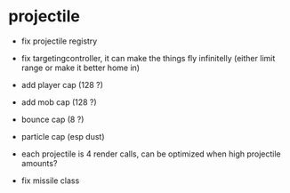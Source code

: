 # projectile

* fix projectile registry
* fix targetingcontroller, it can make the things fly infinitelly (either limit range or make it better home in)
* add player cap (128 ?)
* add mob cap (128 ?)
* bounce cap (8 ?)
* particle cap (esp dust)
* each projectile is 4 render calls, can be optimized when high projectile amounts?

* fix missile class